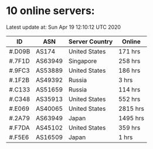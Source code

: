 # 10 online servers:

Latest update at: Sun Apr 19 12:10:12 UTC 2020

| ID | ASN | Server Country | Online |
| -- | --- | -------------- | ------ |
| #.D09B | AS174 | United States | 171 hrs |
| #.7F1D | AS63949 | Singapore | 258 hrs |
| #.9FC3 | AS53889 | United States | 186 hrs |
| #.1F2B | AS49392 | Russia | 3 hrs |
| #.C133 | AS51659 | Russia | 114 hrs |
| #.C348 | AS35913 | United States | 552 hrs |
| #.E069 | AS40065 | United States | 2815 hrs |
| #.2A79 | AS63949 | Japan | 1495 hrs |
| #.F7DA | AS45102 | United States | 359 hrs |
| #.F5E6 | AS16509 | Japan | 1 hrs |

